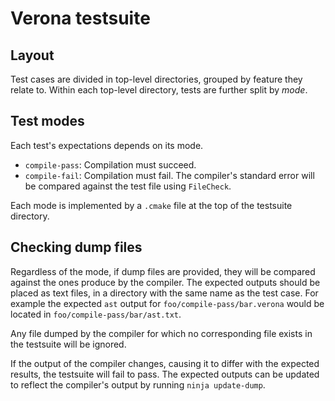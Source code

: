 # Verona testsuite
## Layout
Test cases are divided in top-level directories, grouped by feature they relate
to. Within each top-level directory, tests are further split by _mode_.

## Test modes
Each test's expectations depends on its mode.
- `compile-pass`: Compilation must succeed.
- `compile-fail`: Compilation must fail. The compiler's standard error will be
  compared against the test file using `FileCheck`.

Each mode is implemented by a `.cmake` file at the top of the testsuite
directory.

## Checking dump files

Regardless of the mode, if dump files are provided, they will be compared
against the ones produce by the compiler. The expected outputs should be placed
as text files, in a directory with the same name as the test case. For example
the expected `ast` output for `foo/compile-pass/bar.verona` would be located in
`foo/compile-pass/bar/ast.txt`.

Any file dumped by the compiler for which no corresponding file exists in the
testsuite will be ignored.

If the output of the compiler changes, causing it to differ with the expected
results, the testsuite will fail to pass. The expected outputs can be updated to
reflect the compiler's output by running `ninja update-dump`.
